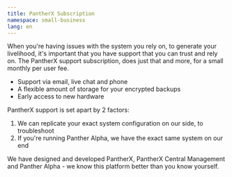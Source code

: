 ```yaml
---
title: PantherX Subscription
namespace: small-business
lang: en
---
```


When you're having issues with the system you rely on, to generate your livelihood, it's important that you have support that you can trust and rely on. The PantherX support subscription, does just that and more, for a small monthly per user fee.

- Support via email, live chat and phone
- A flexible amount of storage for your encrypted backups
- Early access to new hardware

PantherX support is set apart by 2 factors:

1. We can replicate your exact system configuration on our side, to troubleshoot
2. If you're running Panther Alpha, we have the exact same system on our end

We have designed and developed PantherX, PantherX Central Management and Panther Alpha - we know this platform better than you know yourself.
